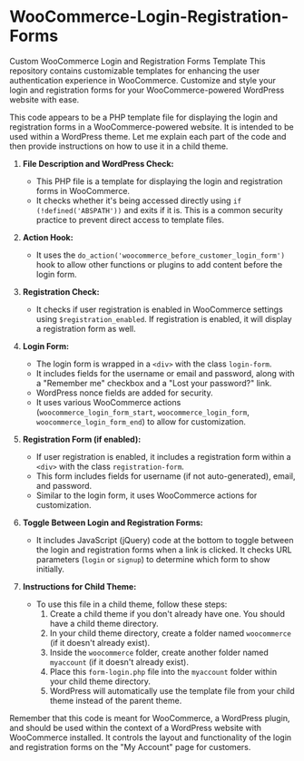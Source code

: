 # WooCommerce-Login-Registration-Forms
 Custom WooCommerce Login and Registration Forms Template  This repository contains customizable templates for enhancing the user authentication experience in WooCommerce. Customize and style your login and registration forms for your WooCommerce-powered WordPress website with ease.


This code appears to be a PHP template file for displaying the login and registration forms in a WooCommerce-powered website. It is intended to be used within a WordPress theme. Let me explain each part of the code and then provide instructions on how to use it in a child theme.

1. **File Description and WordPress Check:**
   - This PHP file is a template for displaying the login and registration forms in WooCommerce.
   - It checks whether it's being accessed directly using `if (!defined('ABSPATH'))` and exits if it is. This is a common security practice to prevent direct access to template files.

2. **Action Hook:**
   - It uses the `do_action('woocommerce_before_customer_login_form')` hook to allow other functions or plugins to add content before the login form.

3. **Registration Check:**
   - It checks if user registration is enabled in WooCommerce settings using `$registration_enabled`. If registration is enabled, it will display a registration form as well.

4. **Login Form:**
   - The login form is wrapped in a `<div>` with the class `login-form`.
   - It includes fields for the username or email and password, along with a "Remember me" checkbox and a "Lost your password?" link.
   - WordPress nonce fields are added for security.
   - It uses various WooCommerce actions (`woocommerce_login_form_start`, `woocommerce_login_form`, `woocommerce_login_form_end`) to allow for customization.

5. **Registration Form (if enabled):**
   - If user registration is enabled, it includes a registration form within a `<div>` with the class `registration-form`.
   - This form includes fields for username (if not auto-generated), email, and password.
   - Similar to the login form, it uses WooCommerce actions for customization.

6. **Toggle Between Login and Registration Forms:**
   - It includes JavaScript (jQuery) code at the bottom to toggle between the login and registration forms when a link is clicked. It checks URL parameters (`login` or `signup`) to determine which form to show initially.

7. **Instructions for Child Theme:**
   - To use this file in a child theme, follow these steps:
     1. Create a child theme if you don't already have one. You should have a child theme directory.
     2. In your child theme directory, create a folder named `woocommerce` (if it doesn't already exist).
     3. Inside the `woocommerce` folder, create another folder named `myaccount` (if it doesn't already exist).
     4. Place this `form-login.php` file into the `myaccount` folder within your child theme directory.
     5. WordPress will automatically use the template file from your child theme instead of the parent theme.

Remember that this code is meant for WooCommerce, a WordPress plugin, and should be used within the context of a WordPress website with WooCommerce installed. It controls the layout and functionality of the login and registration forms on the "My Account" page for customers.
